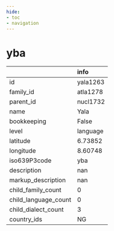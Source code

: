 ```yaml
---
hide:
- toc
- navigation
---
```

# yba
|                      | info     |
|:---------------------|:---------|
| id                   | yala1263 |
| family_id            | atla1278 |
| parent_id            | nucl1732 |
| name                 | Yala     |
| bookkeeping          | False    |
| level                | language |
| latitude             | 6.73852  |
| longitude            | 8.60748  |
| iso639P3code         | yba      |
| description          | nan      |
| markup_description   | nan      |
| child_family_count   | 0        |
| child_language_count | 0        |
| child_dialect_count  | 3        |
| country_ids          | NG       |